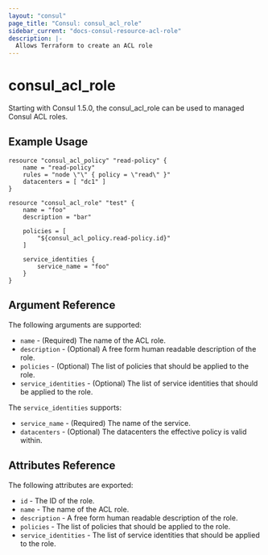 ```yaml
---
layout: "consul"
page_title: "Consul: consul_acl_role"
sidebar_current: "docs-consul-resource-acl-role"
description: |-
  Allows Terraform to create an ACL role
---
```


# consul_acl_role

Starting with Consul 1.5.0, the consul_acl_role can be used to managed Consul ACL roles.


## Example Usage

```hcl
resource "consul_acl_policy" "read-policy" {
	name = "read-policy"
	rules = "node \"\" { policy = \"read\" }"
	datacenters = [ "dc1" ]
}

resource "consul_acl_role" "test" {
	name = "foo"
	description = "bar"

	policies = [
		"${consul_acl_policy.read-policy.id}"
	]

	service_identities {
		service_name = "foo"
	}
}
```

## Argument Reference

The following arguments are supported:

* `name` - (Required) The name of the ACL role.
* `description` - (Optional) A free form human readable description of the role.
* `policies` - (Optional) The list of policies that should be applied to the role.
* `service_identities` - (Optional) The list of service identities that should
be applied to the role.

The `service_identities` supports:

* `service_name` - (Required) The name of the service.
* `datacenters` - (Optional) The datacenters the effective policy is valid within.

## Attributes Reference

The following attributes are exported:

* `id` - The ID of the role.
* `name` - The name of the ACL role.
* `description` - A free form human readable description of the role.
* `policies` - The list of policies that should be applied to the role.
* `service_identities` - The list of service identities that should
be applied to the role.
